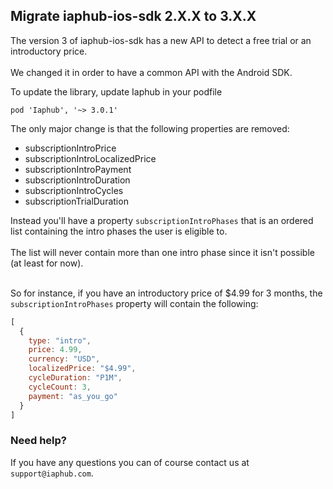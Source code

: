 ## Migrate iaphub-ios-sdk 2.X.X to 3.X.X

The version 3 of iaphub-ios-sdk has a new API to detect a free trial or an introductory price.<br/><br/>
We changed it in order to have a common API with the Android SDK.

To update the library, update Iaphub in your podfile
```
pod 'Iaphub', '~> 3.0.1'
```

The only major change is that the following properties are removed:
- subscriptionIntroPrice
- subscriptionIntroLocalizedPrice
- subscriptionIntroPayment
- subscriptionIntroDuration
- subscriptionIntroCycles
- subscriptionTrialDuration

Instead you'll have a property `subscriptionIntroPhases` that is an ordered list containing the intro phases the user is eligible to.<br/><br/>
The list will never contain more than one intro phase since it isn't possible (at least for now).<br/><br/>

So for instance, if you have an introductory price of $4.99 for 3 months, the `subscriptionIntroPhases` property will contain the following:

```js
[
  {
    type: "intro",
    price: 4.99,
    currency: "USD",
    localizedPrice: "$4.99",
    cycleDuration: "P1M",
    cycleCount: 3,
    payment: "as_you_go"
  }
]
```

### Need help?

If you have any questions you can of course contact us at `support@iaphub.com`.